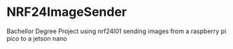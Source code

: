 # NRF24ImageSender
Bachellor Degree Project using nrf24l01 sending images from a raspberry pi pico to a jetson nano
